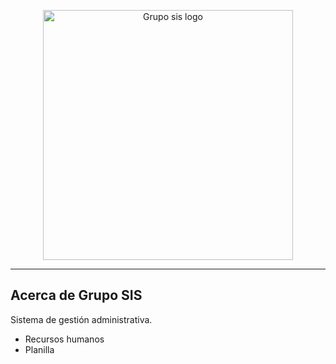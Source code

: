 <p align="center"><a href="https://gruposis.com" target="_blank"><img src="https://gruposis.com/wp-content/uploads/2022/07/logo_principal_footer.png" width="400" alt="Grupo sis logo"></a></p>

<hr>


## Acerca de Grupo SIS

Sistema de gestión administrativa.
<ul>
    <li>Recursos humanos</li>
    <li>Planilla</li>
</ul>

